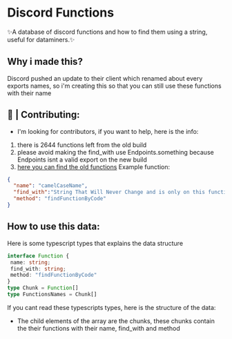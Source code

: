 # Discord Functions
✨A database of discord functions and how to find them using a string, useful for dataminers.✨

## Why i made this?
Discord pushed an update to their client which renamed about every exports names, so i'm creating this so that you can still use these functions with their name

## 🚀 | Contributing:

- I'm looking for contributors, if you want to help, here is the info:

1. there is 2644 functions left from the old build
2. please avoid making the find_with use Endpoints.something because Endpoints isnt a valid export on the new build
3. [here you can find the old functions](https://github.com/happyendermangit/discord-functions/blob/main/need_to_do_functions.json)
Example function:
```json
{
  "name": "camelCaseName",
  "find_with":"String That Will Never Change and is only on this function",
  "method": "findFunctionByCode"
}
```

## How to use this data:

Here is some typescript types that explains the data structure
```ts
interface Function {
 name: string;
 find_with: string;
 method: "findFunctionByCode"
}
type Chunk = Function[]
type FunctionsNames = Chunk[]
```

If you cant read these typescripts types, here is the structure of the data:
- The child elements of the array are the chunks, these chunks contain the their functions with their name, find_with and method

